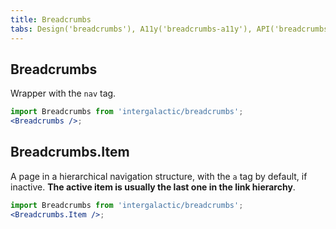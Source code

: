 ```yaml
---
title: Breadcrumbs
tabs: Design('breadcrumbs'), A11y('breadcrumbs-a11y'), API('breadcrumbs-api'), Example('breadcrumbs-code'), Changelog('breadcrumbs-changelog')
---
```


## Breadcrumbs

Wrapper with the `nav` tag.

```jsx
import Breadcrumbs from 'intergalactic/breadcrumbs';
<Breadcrumbs />;
```

<TypesView type="BreadcrumbsProps" :types={...types} />

## Breadcrumbs.Item

A page in a hierarchical navigation structure, with the `a` tag by default, if inactive. **The active item is usually the last one in the link hierarchy**.

```jsx
import Breadcrumbs from 'intergalactic/breadcrumbs';
<Breadcrumbs.Item />;
```

<TypesView type="BreadcrumbsItemProps" :types={...types} />

<script setup>import { data as types } from '@types.data.ts';</script>